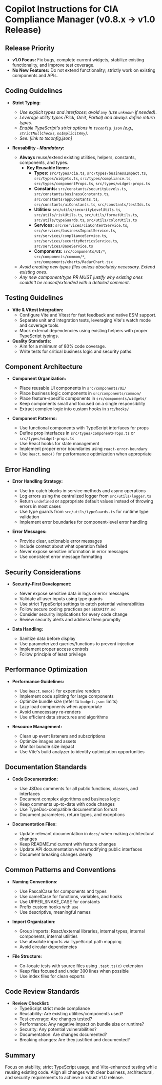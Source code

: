# Copilot Instructions for CIA Compliance Manager (v0.8.x → v1.0 Release)

## Release Priority

- **v1.0 Focus:** Fix bugs, complete current widgets, stabilize existing functionality, and improve test coverage.
- **No New Features:** Do not extend functionality; strictly work on existing components and APIs.

## Coding Guidelines

- **Strict Typing:**

  - _Use explicit types and interfaces; avoid `any` (use `unknown` if needed)_.
  - _Leverage utility types (Pick, Omit, Partial) and always define return types_.
  - _Enable TypeScript's strict options in `tsconfig.json` (e.g., `strictNullChecks`, `noImplicitAny`)_.
  - _See: [link to tsconfig.json]_

- **Reusability - _Mandatory_:**
  - **Always** reuse/extend existing utilities, helpers, constants, components, and types.
    - **Key Reusable Items:**
      - **Types:** `src/types/cia.ts`, `src/types/businessImpact.ts`, `src/types/widgets.ts`, `src/types/compliance.ts`, `src/types/componentProps.ts`, `src/types/widget-props.ts`
      - **Constants:** `src/constants/securityLevels.ts`, `src/constants/businessConstants.ts`, `src/constants/appConstants.ts`, `src/constants/uiConstants.ts`, `src/constants/testIds.ts`
      - **Utilities:** `src/utils/securityLevelUtils.ts`, `src/utils/riskUtils.ts`, `src/utils/formatUtils.ts`, `src/utils/typeGuards.ts`, `src/utils/colorUtils.ts`
      - **Services:** `src/services/ciaContentService.ts`, `src/services/businessImpactService.ts`, `src/services/complianceService.ts`, `src/services/securityMetricsService.ts`, `src/services/BaseService.ts`
      - **Components:** `src/components/UI/*`, `src/components/common/*`, `src/components/charts/RadarChart.tsx`
  - _Avoid creating new types files unless absolutely necessary. Extend existing ones_.
  - _Any new component/type PR MUST justify why existing ones couldn't be reused/extended with a detailed comment_.

## Testing Guidelines

- **Vite & Vitest Integration:**
  - Configure Vite and Vitest for fast feedback and native ESM support.
  - Separate unit and integration tests, leveraging Vite's watch mode and coverage tools.
  - Mock external dependencies using existing helpers with proper TypeScript typings.
- **Quality Standards:**
  - Aim for a minimum of 80% code coverage.
  - Write tests for critical business logic and security paths.

## Component Architecture

- **Component Organization:**
  - Place reusable UI components in `src/components/UI/`
  - Place business logic components in `src/components/common/`
  - Place feature-specific components in `src/components/widgets/`
  - Keep components small and focused on a single responsibility
  - Extract complex logic into custom hooks in `src/hooks/`

- **Component Patterns:**
  - Use functional components with TypeScript interfaces for props
  - Define prop interfaces in `src/types/componentProps.ts` or `src/types/widget-props.ts`
  - Use React hooks for state management
  - Implement proper error boundaries using `react-error-boundary`
  - Use `React.memo()` for performance optimization when appropriate

## Error Handling

- **Error Handling Strategy:**
  - Use try-catch blocks in service methods and async operations
  - Log errors using the centralized logger from `src/utils/logger.ts`
  - Return `undefined` or appropriate default values instead of throwing errors in most cases
  - Use type guards from `src/utils/typeGuards.ts` for runtime type validation
  - Implement error boundaries for component-level error handling

- **Error Messages:**
  - Provide clear, actionable error messages
  - Include context about what operation failed
  - Never expose sensitive information in error messages
  - Use consistent error message formatting

## Security Considerations

- **Security-First Development:**
  - Never expose sensitive data in logs or error messages
  - Validate all user inputs using type guards
  - Use strict TypeScript settings to catch potential vulnerabilities
  - Follow secure coding practices per `SECURITY.md`
  - Consider security implications for every code change
  - Review security alerts and address them promptly

- **Data Handling:**
  - Sanitize data before display
  - Use parameterized queries/functions to prevent injection
  - Implement proper access controls
  - Follow principle of least privilege

## Performance Optimization

- **Performance Guidelines:**
  - Use `React.memo()` for expensive renders
  - Implement code splitting for large components
  - Optimize bundle size (refer to `budget.json` limits)
  - Lazy load components when appropriate
  - Avoid unnecessary re-renders
  - Use efficient data structures and algorithms

- **Resource Management:**
  - Clean up event listeners and subscriptions
  - Optimize images and assets
  - Monitor bundle size impact
  - Use Vite's build analyzer to identify optimization opportunities

## Documentation Standards

- **Code Documentation:**
  - Use JSDoc comments for all public functions, classes, and interfaces
  - Document complex algorithms and business logic
  - Keep comments up-to-date with code changes
  - Use TypeDoc-compatible documentation format
  - Document parameters, return types, and exceptions

- **Documentation Files:**
  - Update relevant documentation in `docs/` when making architectural changes
  - Keep README.md current with feature changes
  - Update API documentation when modifying public interfaces
  - Document breaking changes clearly

## Common Patterns and Conventions

- **Naming Conventions:**
  - Use PascalCase for components and types
  - Use camelCase for functions, variables, and hooks
  - Use UPPER_SNAKE_CASE for constants
  - Prefix custom hooks with `use`
  - Use descriptive, meaningful names

- **Import Organization:**
  - Group imports: React/external libraries, internal types, internal components, internal utilities
  - Use absolute imports via TypeScript path mapping
  - Avoid circular dependencies

- **File Structure:**
  - Co-locate tests with source files using `.test.ts(x)` extension
  - Keep files focused and under 300 lines when possible
  - Use index files for clean exports

## Code Review Standards

- **Review Checklist:**
  - TypeScript strict mode compliance
  - Reusability: Are existing utilities/components used?
  - Test coverage: Are changes tested?
  - Performance: Any negative impact on bundle size or runtime?
  - Security: Any potential vulnerabilities?
  - Documentation: Are changes documented?
  - Breaking changes: Are they justified and documented?

## Summary

Focus on stability, strict TypeScript usage, and Vite-enhanced testing while reusing existing code. Align all changes with clear business, architectural, and security requirements to achieve a robust v1.0 release.
